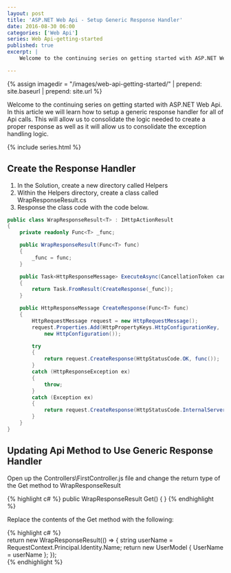 ```yaml
---
layout: post
title: 'ASP.NET Web Api - Setup Generic Response Handler'
date: 2016-08-30 06:00
categories: ['Web Api']
series: Web Api-getting-started
published: true
excerpt: |
    Welcome to the continuing series on getting started with ASP.NET Web Api.  In this article we will learn how to setup a standard response format for all of the endpoints.    

---
```


{% assign imagedir = "/images/web-api-getting-started/" | prepend: site.baseurl | prepend: site.url %}

Welcome to the continuing series on getting started with ASP.NET Web Api.  In this article we will learn how to setup a generic response handler for all of Api calls.  This will allow us to consolidate the logic needed to create a proper response as well as it will allow us to consolidate the exception handling logic.     

{% include series.html %}


## Create the Response Handler

1. In the Solution, create a new directory called Helpers
1. Within the Helpers directory, create a class called WrapResponseResult.cs
1. Response the class code with the code below. 

```c#
public class WrapResponseResult<T> : IHttpActionResult
{
    private readonly Func<T> _func;

    public WrapResponseResult(Func<T> func)
    {
        _func = func;
    }

    public Task<HttpResponseMessage> ExecuteAsync(CancellationToken cancellationToken)
    {
        return Task.FromResult(CreateResponse(_func));
    }

    public HttpResponseMessage CreateResponse(Func<T> func)
    {
        HttpRequestMessage request = new HttpRequestMessage();
        request.Properties.Add(HttpPropertyKeys.HttpConfigurationKey,
            new HttpConfiguration());

        try
        {
            return request.CreateResponse(HttpStatusCode.OK, func());
        }
        catch (HttpResponseException ex)
        {
            throw;
        }
        catch (Exception ex)
        {
            return request.CreateResponse(HttpStatusCode.InternalServerError, ex.Message);
        }
    }
}
```    

## Updating Api Method to Use Generic Response Handler

 Open up the Controllers\FirstController.js file and change the return type of the Get method to WrapResponseResult<UserModel>

{% highlight c# %}
public WrapResponseResult<UserModel> Get()
{
}
{% endhighlight %}

Replace the contents of the Get method with the following: 

{% highlight c# %}        
return new WrapResponseResult<UserModel>(() =>
{
    string userName = RequestContext.Principal.Identity.Name;
    return new UserModel { UserName = userName };
});  
{% endhighlight %}                  
